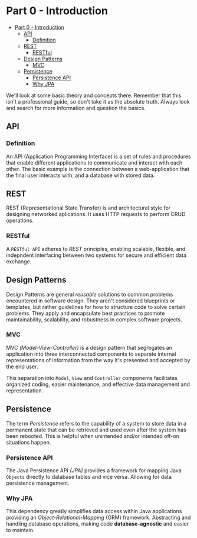 # Part 0 - Introduction

<!--toc:start-->

- [Part 0 - Introduction](#part-0-introduction)
  - [API](#api)
    - [Definition](#definition)
  - [REST](#rest)
    - [RESTful](#restful)
  - [Design Patterns](#design-patterns)
    - [MVC](#mvc)
  - [Persistence](#persistence)
    - [Persistence API](#persistence-api)
    - [Why JPA](#why-jpa)

<!--toc:end-->

We'll look at some basic theory and concepts there. Remember that this isn't a professional guide, so don't take it as the absolute truth. Always look and search for more information and question the basics.

## API

### Definition

An API (Application Programming Interface) is a set of rules and procedures that enable different applications to communicate and interact with each other.
The basic example is the connection between a web-application that the final user interacts with, and a database with stored data.

## REST

REST (Representational State Transfer) is and architectural style for designing networked aplications. It uses HTTP requests to perform CRUD operations.

### RESTful

A `RESTful API` adheres to _REST_ principles, enabling scalable, flexible, and indepndent interfacing between two systems for secure and efficient data exchange.

## Design Patterns

Design Patterns are general _reusable_ solutions to common problems encountered in software design. They aren't considered blueprints or templates, but rather guidelines for how to structure code to solve certain problems. They apply and encapsulate best practices to promote maintainability, scalability, and robustness in complex software projects.

### MVC

MVC _(Model-View-Controller)_ is a design pattern that segregates an application into three interconnected components to separate internal representations of information from the way it's presented and accepted by the end user.

This separation into `Model`, `View` and `Controller` components facilitates organized coding, easier maintenance, and effective data management and representation.

## Persistence

The term _Persistence_ refers to the capability of a system to store data in a permanent state that can be retrieved and used even after the system has been rebooted.
This is helpful when unintended and/or intended off-on situations happen.

### Persistence API

The Java Persistence API _(JPA)_ provides a framework for mapping Java `Objects` directly to database tables and vice versa. Allowing for data persistence management.

### Why JPA

This dependency greatly simplifies data access within Java applications providing an _Object-Relational-Mapping_ (ORM) framework. Abstracting and handling database operations, making code **database-agnostic** and easier to maintain.
